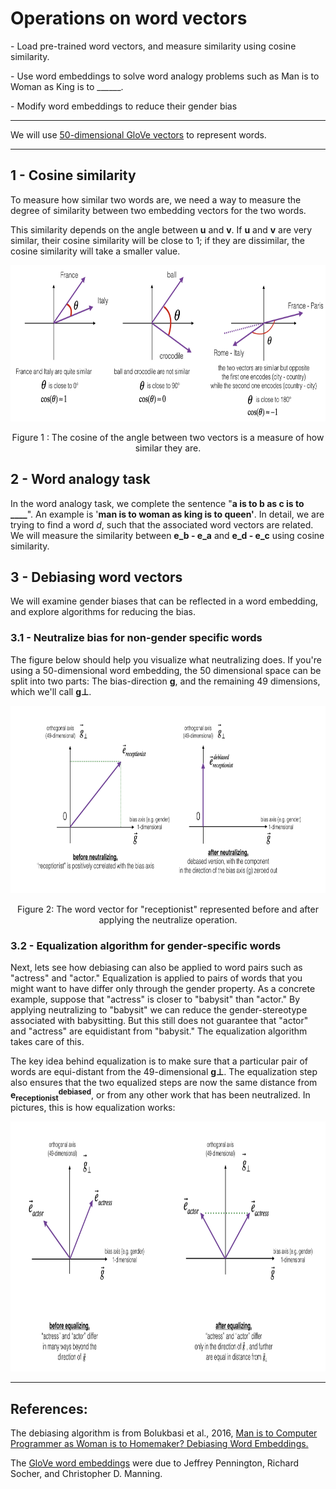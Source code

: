 # Operations on word vectors

<div>
  <p> - Load pre-trained word vectors, and measure similarity using cosine similarity. </p>
  <p> - Use word embeddings to solve word analogy problems such as Man is to Woman as King is to ______. </p>
  <p> - Modify word embeddings to reduce their gender bias </p>
</div>
<hr>
<div>
  <p>We will use <a href="http://nlp.stanford.edu/data/glove.6B.zip">50-dimensional GloVe vectors</a> to represent words.</p>
</div>
<hr>
<div>
  <h2>1 - Cosine similarity</h2>

To measure how similar two words are, we need a way to measure the degree of similarity between two embedding vectors for the two words.

This similarity depends on the angle between <b>u</b> and <b>v</b>. If <b>u</b> and <b>v</b> are very similar, their cosine similarity will be close to 1; if they are dissimilar, the cosine similarity will take a smaller value. 

<img src="images/cosine_sim.png" style="width:800px;height:250px;">
<p align='center'>Figure 1 : The cosine of the angle between two vectors is a measure of how similar they are.</p>

  <h2>2 - Word analogy task </h2>

In the word analogy task, we complete the sentence "<b>a is to b as c is to ____</b>". An example is '<b>man is to woman as king is to queen'</b>. In detail, we are trying to find a word *d*, such that the associated word vectors are related. We will measure the similarity between <b>e_b - e_a</b> and <b>e_d - e_c</b> using cosine similarity.

  <h2>3 - Debiasing word vectors</h2>

We will examine gender biases that can be reflected in a word embedding, and explore algorithms for reducing the bias. 

  <h3>3.1 - Neutralize bias for non-gender specific words </h3>
  
The figure below should help you visualize what neutralizing does. If you're using a 50-dimensional word embedding, the 50 dimensional space can be split into two parts: The bias-direction <b>g</b>, and the remaining 49 dimensions, which we'll call <b>g&perp;</b>.

<img src="images/neutral.png" style="width:800px;height:300px;">
<p align='center'>Figure 2: The word vector for "receptionist" represented before and after applying the neutralize operation.</p>

  <h3>3.2 - Equalization algorithm for gender-specific words</h3>

Next, lets see how debiasing can also be applied to word pairs such as "actress" and "actor." Equalization is applied to pairs of words that you might want to have differ only through the gender property. As a concrete example, suppose that "actress" is closer to "babysit" than "actor." By applying neutralizing to "babysit" we can reduce the gender-stereotype associated with babysitting. But this still does not guarantee that "actor" and "actress" are equidistant from "babysit." The equalization algorithm takes care of this. 

The key idea behind equalization is to make sure that a particular pair of words are equi-distant from the 49-dimensional <b>g&perp;</b>. The equalization step also ensures that the two equalized steps are now the same distance from <b>e<sub>receptionist</sub><sup>debiased</sup></b>, or from any other work that has been neutralized. In pictures, this is how equalization works: 

<img src="images/equalize10.png" style="width:800px;height:400px;">
</div>
<hr>
<h2>References:</h2>
<p>The debiasing algorithm is from Bolukbasi et al., 2016, <a href = "https://papers.nips.cc/paper/6228-man-is-to-computer-programmer-as-woman-is-to-homemaker-debiasing-word-embeddings.pdf"> Man is to Computer Programmer as Woman is to Homemaker? Debiasing Word Embeddings.</a></p>
<p>The <a href="https://nlp.stanford.edu/projects/glove/">GloVe word embeddings</a> were due to Jeffrey Pennington, Richard Socher, and Christopher D. Manning.</p>



  
